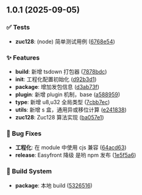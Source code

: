 

## 1.0.1 (2025-09-05)


### ✅ Tests

* **zuc128**: (node) 简单测试用例 ([6768e54](https://github.com/Gao-pw/ts-zuc128/commit/6768e54))


### ✨ Features

* **build**: 新增 tsdown 打包器 ([7878bdc](https://github.com/Gao-pw/ts-zuc128/commit/7878bdc))
* **init**: 工程化配置初始化 ([d92b3d1](https://github.com/Gao-pw/ts-zuc128/commit/d92b3d1))
* **package**: 增加发包信息 ([d3ab73f](https://github.com/Gao-pw/ts-zuc128/commit/d3ab73f))
* **plugin**: 新增 plugin 机制，base ([a588959](https://github.com/Gao-pw/ts-zuc128/commit/a588959))
* **type**: 新增 u8,u32 全局类型 ([7cbb7ec](https://github.com/Gao-pw/ts-zuc128/commit/7cbb7ec))
* **utils**: 新增 s 盒，通用异或移位计算 ([e241838](https://github.com/Gao-pw/ts-zuc128/commit/e241838))
* **zuc128**: Zuc128 算法实现 ([ba057e1](https://github.com/Gao-pw/ts-zuc128/commit/ba057e1))


### 🐛 Bug Fixes

* **工程化**: 在 module 中使用 cjs 兼容 ([64acd63](https://github.com/Gao-pw/ts-zuc128/commit/64acd63))
* **release**: Easyfront 降级 是哟 npm 发布 ([1e5f5a6](https://github.com/Gao-pw/ts-zuc128/commit/1e5f5a6))


### 👷 Build System

* **package**: 本地 build ([5326516](https://github.com/Gao-pw/ts-zuc128/commit/5326516))